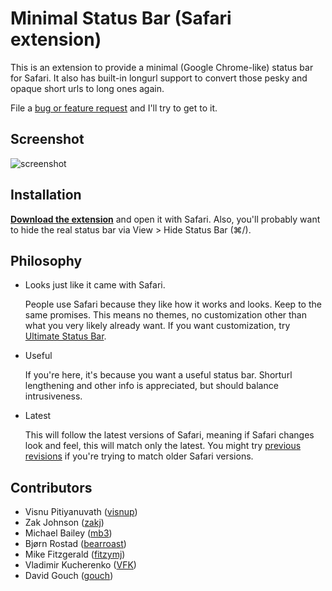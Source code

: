 Minimal Status Bar (Safari extension)
=====================================

This is an extension to provide a minimal (Google Chrome-like) status bar for
Safari. It also has built-in longurl support to convert those pesky and opaque
short urls to long ones again.

File a [bug or feature request][1] and I'll try to get to it.

Screenshot
----------

![screenshot](https://cldup.com/_KsO06MxZt.png)

Installation
------------

**[Download the extension][2]** and open it with Safari. Also, you'll probably want to hide the real status bar via View > Hide Status Bar (⌘/).

Philosophy
----------

 - Looks just like it came with Safari.

   People use Safari because they like how it works and looks. Keep to the same
   promises. This means no themes, no customization other than what you
   very likely already want. If you want customization, try [Ultimate Status
   Bar][3].

 - Useful

   If you're here, it's because you want a useful status bar. Shorturl
   lengthening and other info is appreciated, but should balance
   intrusiveness.

 - Latest

   This will follow the latest versions of Safari, meaning if Safari changes
   look and feel, this will match only the latest. You might try [previous revisions][4]
   if you're trying to match older Safari versions.

Contributors
------------

 - Visnu Pitiyanuvath ([visnup])
 - Zak Johnson ([zakj])
 - Michael Bailey ([mb3])
 - Bjørn Rostad ([bearroast])
 - Mike Fitzgerald ([fitzymj])
 - Vladimir Kucherenko ([VFK])
 - David Gouch ([gouch])

[1]: https://github.com/visnup/Minimal-Status-Bar/issues
[2]: https://github.com/visnup/Minimal-Status-Bar/releases/download/v1.12/Minimal-Status-Bar-1.12.safariextz
[3]: http://ultimatestatusbar.com/
[4]: https://github.com/visnup/Minimal-Status-Bar/releases
[visnup]: https://github.com/visnup
[zakj]: https://github.com/zakj
[mb3]: https://github.com/mb3
[bearroast]: https://github.com/bearroast
[fitzymj]: https://github.com/fitzymj
[VFK]: https://github.com/VFK
[gouch]: https://github.com/gouch
